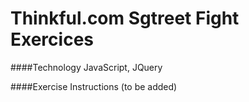 # Thinkful.com Sgtreet Fight Exercices

####Technology
JavaScript, JQuery

####Exercise Instructions
(to be added)
